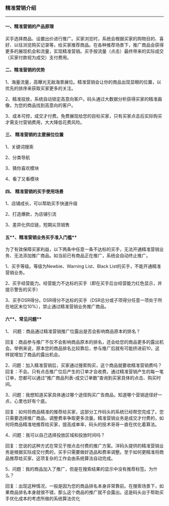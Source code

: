 ### 精准营销介绍

---

#### **一、精准营销的产品原理**

买手选择商品、设置出价进行推广。买家浏览时，系统会根据买家的购物目的、喜好、以往浏览购买记录等，给买家推荐商品。在各种推荐场景下，推广商品会获得更多的展现机会和流量，实现精准营销。买手按流量（点击）最终带来的实际成交（买家付款视为成交）支付费用。

#### **二、精准营销的优势**

1、海量流量，高曝光无敌海景展位。精准营销会让你的商品出现显眼的位置，以优先的排序来获取买家更多的关注。

2、精准投放，系统自动锁定高意向客户。码头通过大数据分析获得买家的精准画像，为您的商品找到高意向的客户。

3、成本可控，成交才付费。免费展现给您的目标买家，只有买家点击后实际购买才需支付营销费用，大大降低花费风险。

#### **三、 精准营销的主要展位位置**

1、关键词搜索

2、分类导航

3、猜你喜欢模块

4、看了又看模块

#### **四、 精准营销的买手使用场景**

1、店铺成长，可以帮助买手快速升级

2、打造爆款，为店铺引流

3、差异化供应链，短期尖货销售

#### 五**、精准营销业务买手准入门槛**

为了有效保障买家利益，以下两条中任意一条不达标的买手，无法开通精准营销业务、无法添加推广商品。如当前已有商品正在推广，系统会自动终止推广。

1、买手等级。等级为Newbie、Warning List、Black List的买手，不能开通精准营销业务。

2、买手经营能力。经营能力不达标的买手（即在买手后台经营能力红色显示，并提示警告的买手）

3、买手DSR得分。DSR得分不达标的买手（DSR总分或子项得分任意一项处于所在地区末位10%），禁止通过精准营销业务推广商品。

#### 六**、常见问题**

1、 问题：商品通过精准营销推广位露出是否会影响商品原本的排名？

回复：商品参与推广不仅不会影响商品原本的排名，还会给您的商品更多的露出机会。举例来说，原本您的商品排名比较靠后，参与推广后就有可能挤进前10，这样就增加了商品的露出机会。

2、问题：加入精准营销后，买家通过搜索购买，这个商品就要收精准营销费吗？  
回复：不会。只有点击推广位后产生的订单才会收费。通过精准营销产生的每一笔订单，您都可以通过“推广商品列表-成交订单数”查询到买家具体的点击、购买时间。

3、问题：我想知道买家具体通过哪个途径购买广告商品，知道哪个营销途径好一点，心里也好有个底。

回复：如何将商品精准的推荐给买家，这部分工作码头的系统已经帮您完成了。您只需要选择推广商品，调整费率争取更多流量。精准营销业务是成交才付费的，如何将商品精准地推荐给买家，提高成单率，码头的技术哥哥一直在优化着算法。

4、问题：我可以自己选择投放区域和投放时间吗？

回复：您说的这种方式在常见于按点击付费的推广方案。洋码头提供的精准营销业务是根据实际成交付费的，买手只需要做好选品和费率调整。至于如何更精准将商品推荐给买家，这项复杂的工作会由系统算法自动完成。

5、问题：我的商品加入了推广，但是在搜索结果的显示中没有推荐标签。为什么？

回复：出现这种情况，一般是因为您的商品排名本身非常靠前。在搜索场景下，如果商品排名本身就很不错，那么这个商品的推广就不会露出。这是码头出于帮助买手优化成本的考虑所做的系统算法优化

